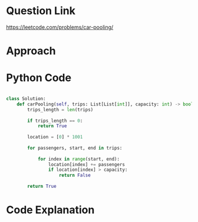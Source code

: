 # Question Link
https://leetcode.com/problems/car-pooling/

# Approach

# Python Code

```Python

class Solution:
    def carPooling(self, trips: List[List[int]], capacity: int) -> bool:
        trips_length = len(trips)
        
        if trips_length == 0:
            return True
        
        location = [0] * 1001
        
        for passengers, start, end in trips:
            
            for index in range(start, end):
                location[index] += passengers
                if location[index] > capacity:
                    return False
        
        return True
 ```

# Code Explanation

